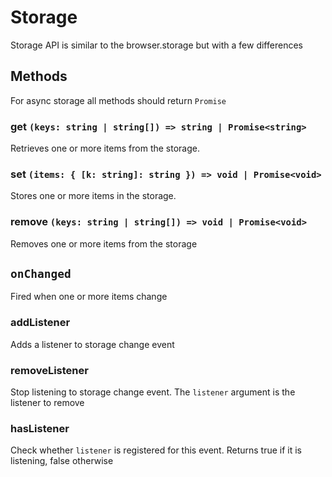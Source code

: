 # Storage

Storage API is similar to the browser.storage but with a few differences

## Methods
For async storage all methods should return `Promise`
### get `(keys: string | string[]) => string | Promise<string>`
Retrieves one or more items from the storage.
### set `(items: { [k: string]: string }) => void | Promise<void>`
Stores one or more items in the storage.
### remove `(keys: string | string[]) => void | Promise<void>`
Removes one or more items from the storage

## `onChanged`
Fired when one or more items change

### addListener
Adds a listener to storage change event
### removeListener
Stop listening to storage change event. The `listener` argument is the listener to remove
### hasListener
Check whether `listener` is registered for this event. Returns true if it is listening, false otherwise
